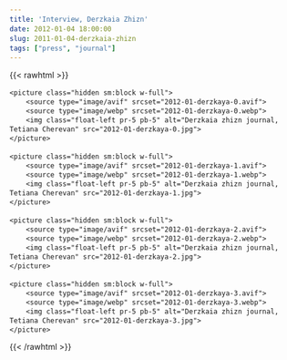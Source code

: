 ```yaml
---
title: 'Interview, Derzkaia Zhizn'
date: 2012-01-04 18:00:00
slug: 2011-01-04-derzkaia-zhizn
tags: ["press", "journal"]
---
```


{{< rawhtml >}}

    <picture class="hidden sm:block w-full">
        <source type="image/avif" srcset="2012-01-derzkaya-0.avif">
        <source type="image/webp" srcset="2012-01-derzkaya-0.webp">
        <img class="float-left pr-5 pb-5" alt="Derzkaia zhizn journal, Tetiana Cherevan" src="2012-01-derzkaya-0.jpg">
    </picture>

    <picture class="hidden sm:block w-full">
        <source type="image/avif" srcset="2012-01-derzkaya-1.avif">
        <source type="image/webp" srcset="2012-01-derzkaya-1.webp">
        <img class="float-left pr-5 pb-5" alt="Derzkaia zhizn journal, Tetiana Cherevan" src="2012-01-derzkaya-1.jpg">
    </picture>

    <picture class="hidden sm:block w-full">
        <source type="image/avif" srcset="2012-01-derzkaya-2.avif">
        <source type="image/webp" srcset="2012-01-derzkaya-2.webp">
        <img class="float-left pr-5 pb-5" alt="Derzkaia zhizn journal, Tetiana Cherevan" src="2012-01-derzkaya-2.jpg">
    </picture>

    <picture class="hidden sm:block w-full">
        <source type="image/avif" srcset="2012-01-derzkaya-3.avif">
        <source type="image/webp" srcset="2012-01-derzkaya-3.webp">
        <img class="float-left pr-5 pb-5" alt="Derzkaia zhizn journal, Tetiana Cherevan" src="2012-01-derzkaya-3.jpg">
    </picture>

{{< /rawhtml >}}
